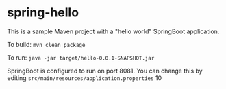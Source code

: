 # spring-hello

This is a sample Maven project with a "hello world" SpringBoot application.

To build: ``mvn clean package``

To run: ``java -jar target/hello-0.0.1-SNAPSHOT.jar``

SpringBoot is configured to run on port 8081. You can change this by editing ``src/main/resources/application.properties``
10
